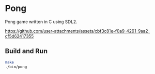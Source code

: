 # Pong

Pong game written in C using SDL2.

https://github.com/user-attachments/assets/cbf3c81e-f0a9-4291-9aa2-cf5d62417355

## Build and Run

```bash
make
./bin/pong
```
